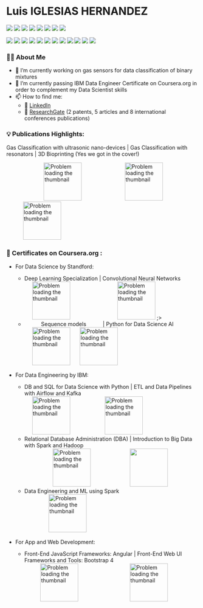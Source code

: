 
<h1> Luis IGLESIAS HERNANDEZ </h1>


![](https://img.shields.io/badge/Code-Python-informational?style=flat&logo=Python&logoColor=white&color=00008a)
![](https://img.shields.io/badge/Code-C-informational?style=flat&logo=C&logoColor=white&color=00008a)
![](https://img.shields.io/badge/Code-C++-informational?style=flat&logo=C++&logoColor=white&color=00008a)
![](https://img.shields.io/badge/Code-Java-informational?style=flat&logo=Java&logoColor=white&color=00008a)
![](https://img.shields.io/badge/Code-SQL-informational?style=flat&logo=MySQL&logoColor=white&color=00008a)
![](https://img.shields.io/badge/Code-JS-informational?style=flat&logo=JavaScript&logoColor=white&color=00008a)
![](https://img.shields.io/badge/Code-HTML-informational?style=flat&logo=HTML5&logoColor=white&color=00008a)
![](https://img.shields.io/badge/Code-CSS-informational?style=flat&logo=CSS3&logoColor=white&color=00008a)

![](https://img.shields.io/badge/Tool-TensorFlow-informational?style=flat&logo=TensorFlow&logoColor=white&color=00008a)
![](https://img.shields.io/badge/Tool-Keras-informational?style=flat&logo=Keras&logoColor=white&color=00008a)
![](https://img.shields.io/badge/Tool-PostgreSQL-informational?style=flat&logo=PostgreSQL&logoColor=white&color=00008a)
![](https://img.shields.io/badge/Tool-MongoDB-informational?style=flat&logo=MongoDB&logoColor=white&color=00008a)
![](https://img.shields.io/badge/Tool-IBM%20Cloud-informational?style=flat&logo=IBM&logoColor=white&color=00008a)
![](https://img.shields.io/badge/Tool-Apache%20Cassandra-informational?style=flat&logo=Apache%20Cassandra&logoColor=white&color=00008a)
![](https://img.shields.io/badge/Tool-Apache%20Kafka-informational?style=flat&logo=Apache%20Kafka&logoColor=white&color=00008a)
![](https://img.shields.io/badge/Tool-Apache%20Spark-informational?style=flat&logo=Apache%20Spark&logoColor=white&color=00008a)
![](https://img.shields.io/badge/Tool-Apache%20Airflow-informational?style=flat&logo=Apache%20Airflow&logoColor=white&color=00008a)
![](https://img.shields.io/badge/Tool-Hadoop-informational?style=flat&logo=Hadoop&logoColor=white&color=00008a)
![](https://img.shields.io/badge/Tool-Matlab-informational?style=flat&logo=Matlab&logoColor=white&color=00008a)
![](https://img.shields.io/badge/Tool-Arduino-informational?style=flat&logo=Arduino&logoColor=white&color=00008a)

###	:raising_hand_man: About Me ###


- 🔭 I’m currently working on gas sensors for data classification of binary mixtures
- 🌱 I’m currently passing IBM Data Engineer Certificate on Coursera.org in order to complement my Data Scientist skills
- 📫 How to find me: 
  - :office: [LinkedIn](https://www.linkedin.com/in/luis-iglesias-hernandez/)
  - :scroll: [ResearchGate](https://www.researchgate.net/profile/Luis-Iglesias-Hernandez) (2 patents, 5 articles and 8 international conferences publications)
  
###	:bulb: Publications Highlights: ###
  Gas Classification with ultrasonic nano-devices | Gas Classification with resonators | 3D Bioprinting (Yes we got in the cover!)  
   <div><span>   &ensp; &ensp; &ensp;  &ensp; &ensp; &ensp; &ensp;  &ensp; &ensp; <a target="_blank" href="https://www.researchsquare.com/article/rs-863992/v1" ><img height="100" src="https://www.researchgate.net/publication/354458068/figure/fig2/AS:1065950262620160@1631153755202/Complete-setup-schematics-1-Gas-bottles-2-flowmeters-3-flow-and-temperature_W640.jpg" alt="Problem loading the thumbnail"></a></span> &ensp;  &ensp; &ensp;  &ensp; &ensp; &ensp; &ensp; &ensp; &ensp; &ensp;<span> <a target="_blank" href="https://www.sciencedirect.com/science/article/abs/pii/S0925400519300978" ><img height="100" src="https://ars.els-cdn.com/content/image/1-s2.0-S0925400519300978-gr5.sml" alt="Problem loading the thumbnail"></a> </span> &ensp; &ensp; &ensp; &ensp; &ensp; &ensp; &ensp; &ensp;  &ensp; &ensp; &ensp; &ensp;  <span>  <a width="100" target="_blank" href="http://dx.doi.org/10.1002/adma.201800242" ><img height="100" src="https://onlinelibrary.wiley.com/cms/asset/e3fa3756-e2b7-432b-98b7-6b7f86f64e45/adma201870201-gra-0001-m.jpg" alt="Problem loading the thumbnail"></a> </span></div>

###	:1st_place_medal:	Certificates on Coursera.org : ###
- For Data Science by Standford:
  - Deep Learning Specialization | Convolutional Neural Networks    
   <div><span>  &ensp; &ensp; &ensp; &ensp; <a target="_blank" href="https://www.coursera.org/account/accomplishments/specialization/certificate/29Y2G9HP77KH" ><img height="100" src="https://tse1.mm.bing.net/th?id=OIP.7t5OyjHS7ILK7rTO0jXXZAHaF2&pid=Api" alt="Problem loading the thumbnail"></a></span> &ensp; &ensp; &ensp; &ensp; &ensp; &ensp; &ensp; &ensp; &ensp; &ensp; &ensp;<span> <a target="_blank" href="https://www.coursera.org/account/accomplishments/certificate/WVNSQ2KWXXHF" ><img height="100" src="https://tse1.mm.bing.net/th?id=OIP.P54hO6xIBfX9UU4t6ShIhgHaEy&pid=Api" alt="Problem loading the thumbnail"></a> </span>;></div>
   
  - &ensp; &ensp; &ensp; &ensp; Sequence models &ensp; &ensp;  &ensp; &ensp;| Python for Data Science AI   
   <div><span>  &ensp; &ensp; &ensp; &ensp;  <a width="100" target="_blank" href="https://www.coursera.org/account/accomplishments/certificate/QAH36FYVYWQ6" ><img height="100" src="https://media.itpro.co.uk/image/upload/v1596638046/natural_language_processing_shutterstock_merit_sponsored.jpg" alt="Problem loading the thumbnail"></a> </span>   &ensp; &ensp; <span>  <a width="100" target="_blank" href="https://www.coursera.org/account/accomplishments/certificate/T6BKELFK23RA" ><img height="100" src="https://tse4.mm.bing.net/th?id=OIP.7lhb-JTsgeQ6Q2z5JBuXzQHaEA&pid=Api" alt="Problem loading the thumbnail"></a> </span></div>
   
 - For Data Engineering by IBM:
   - DB and SQL for Data Science with Python | ETL and Data Pipelines with Airflow and Kafka  
   <div>&ensp; &ensp; <span> &ensp; &ensp; <a target="_blank" href="https://www.coursera.org/professional-certificates/ibm-data-engineer" ><img height="100" src="https://tse1.mm.bing.net/th?id=OIP.frqpVGBJlo0K047-05qv-AAAAA&pid=Api" alt="Problem loading the thumbnail"></a></span>    &ensp; &ensp; &ensp; &ensp; &ensp; &ensp; &ensp; &ensp;<span> <a target="_blank" href="https://www.coursera.org/professional-certificates/ibm-data-engineer" ><img height="100" src="https://tse2.mm.bing.net/th?id=OIP._H6H3B79WezLUu7hwf-TBwHaC3&pid=Api" alt="Problem loading the thumbnail"></a> </span></div>
   
   - Relational Database Administration (DBA) | Introduction to Big Data with Spark and Hadoop 
   <div>&ensp; &ensp; &ensp; &ensp; &ensp; &ensp; &ensp; <span> &ensp; &ensp; <a target="_blank" href="https://www.coursera.org/professional-certificates/ibm-data-engineer" ><img height="100" src="https://tse2.mm.bing.net/th?id=OIP.voQtd9m_K5EO6fo3KobyrwAAAA&pid=Api" alt="Problem loading the thumbnail"></a></span> &ensp; &ensp; &ensp; &ensp; &ensp; &ensp; &ensp; &ensp; &ensp;<span> <a target="_blank" href="https://www.coursera.org/professional-certificates/ibm-data-engineer" ><img height="100" src="https://tse4.mm.bing.net/th?id=OIP.kb8onE4P_dH9QLvlPKsHCQHaEK&pid=Api"></a> </span>  </div>
   
   - Data Engineering and ML using Spark
   <div>&ensp; &ensp; &ensp; &ensp; &ensp; &ensp; &ensp; &ensp; <span>  <a width="100" target="_blank" href="https://www.coursera.org/professional-certificates/ibm-data-engineer" ><img height="100" src="https://tse3.mm.bing.net/th?id=OIP.IOAdLk9jhqr6umKtxEIJdAHaHa&pid=Api" alt="Problem loading the thumbnail"></a> </span> </div>
   
 - For App and Web Development:
   - Front-End JavaScript Frameworks: Angular | Front-End Web UI Frameworks and Tools: Bootstrap 4  
   <div>&ensp; &ensp; &ensp; &ensp;<span> &ensp; &ensp; <a target="_blank" href="https://www.coursera.org/account/accomplishments/certificate/PQ86K2U7W4KB" ><img height="100" src="https://tse2.mm.bing.net/th?id=OIP.kiHNrD_CSF-kgJ68tu0hRwHaDt&pid=Api" alt="Problem loading the thumbnail"></a></span> &ensp; &ensp; &ensp; &ensp; &ensp; &ensp; &ensp; &ensp; &ensp; &ensp; &ensp; &ensp;<span> <a target="_blank" href="https://www.coursera.org/account/accomplishments/certificate/APPVN2B4RWCR" ><img height="100" src="https://tse4.mm.bing.net/th?id=OIP.eRELH430pEpNpOGB270y8QExDM&pid=Api" alt="Problem loading the thumbnail"></a> </span> </div>   
